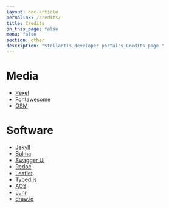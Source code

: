 ```yaml
---
layout: doc-article
permalink: /credits/
title: Credits
on_this_page: false
menu: false
section: other
description: "Stellantis developer portal's Credits page."
---
```


# Media

- [Pexel](https://www.pexels.com/)
- [Fontawesome](https://fontawesome.com/)
- [OSM](https://www.openstreetmap.org/)

# Software

- [Jekyll](https://jekyllrb.com/)
- [Bulma](https://bulma.io/)
- [Swagger UI](https://swagger.io/tools/swagger-ui/)
- [Redoc](https://github.com/Redocly/redoc)
- [Leaflet](https://leafletjs.com/)
- [Typed.js](https://mattboldt.github.io/typed.js/)
- [AOS](https://michalsnik.github.io/aos/)
- [Lunr](https://lunrjs.com/)
- [draw.io](https://draw.io/)

<style>
    nav.breadcrumb {
        display: none;
    }
</style>